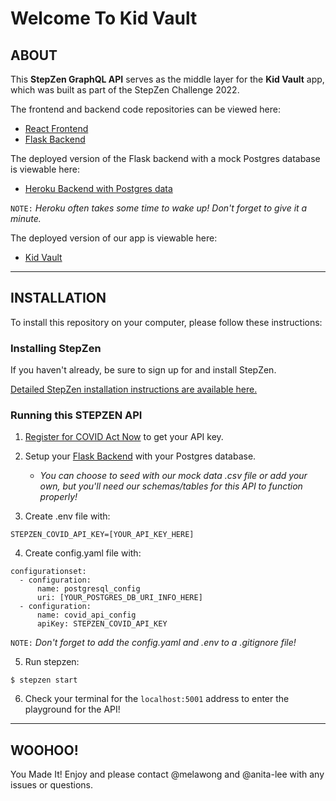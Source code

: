 # Welcome To Kid Vault

## ABOUT

This **StepZen GraphQL API** serves as the middle layer for the **Kid Vault** app, which was built as part of the StepZen Challenge 2022.

The frontend and backend code repositories can be viewed here:

- [React Frontend](https://github.com/melawong/mom-api-frontend)
- [Flask Backend](https://github.com/anita-lee/mom_api2)

The deployed version of the Flask backend with a mock Postgres database is viewable here:

- [Heroku Backend with Postgres data](https://test-mom-api.herokuapp.com/)

`NOTE:` _Heroku often takes some time to wake up! Don't forget to give it a minute._

The deployed version of our app is viewable here:

- [Kid Vault](https://kidvault.surge.sh/)

---

## INSTALLATION

To install this repository on your computer, please follow these instructions:

### Installing StepZen

If you haven't already, be sure to sign up for and install StepZen.

[Detailed StepZen installation instructions are available here.](https://stepzen.com/docs/quick-start/install-and-setup)

### Running this STEPZEN API

1. [Register for COVID Act Now](https://apidocs.covidactnow.org/) to get your API key.

2. Setup your [Flask Backend](https://github.com/anita-lee/mom_api2) with your Postgres database.

   - _You can choose to seed with our mock data .csv file or add your own, but you'll need our schemas/tables for this API to function properly!_

3. Create .env file with:

```
STEPZEN_COVID_API_KEY=[YOUR_API_KEY_HERE]
```

4. Create config.yaml file with:

```
configurationset:
  - configuration:
      name: postgresql_config
      uri: [YOUR_POSTGRES_DB_URI_INFO_HERE]
  - configuration:
      name: covid_api_config
      apiKey: STEPZEN_COVID_API_KEY
```

`NOTE:` _Don't forget to add the config.yaml and .env to a .gitignore file!_

5. Run stepzen:

```
$ stepzen start
```

6. Check your terminal for the `localhost:5001` address to enter the playground for the API!

---

## WOOHOO!

You Made It! Enjoy and please contact @melawong and @anita-lee with any issues or questions.

